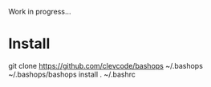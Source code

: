 Work in progress...

# Install
git clone https://github.com/clevcode/bashops ~/.bashops
~/.bashops/bashops install
. ~/.bashrc
